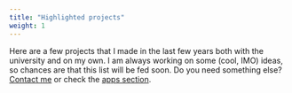 ```yaml
---
title: "Highlighted projects"
weight: 1
---
```

Here are a few projects that I made in the last few years both with the university and on my own. I am always working on some (cool, IMO) ideas, so chances are that this list will be fed soon. Do you need something else? [Contact me](/contacts) or check the [apps section](/apps).